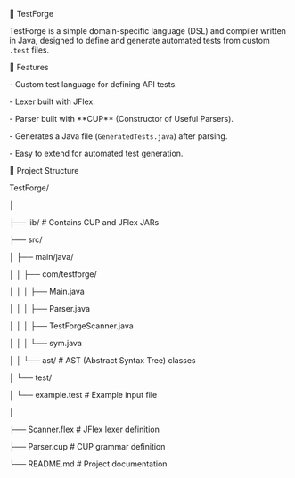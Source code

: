 🧪 TestForge



TestForge is a simple domain-specific language (DSL) and compiler written in Java, designed to define and generate automated tests from custom `.test` files.





🚀 Features



\- Custom test language for defining API tests.

\- Lexer built with JFlex.

\- Parser built with \*\*CUP\*\* (Constructor of Useful Parsers).

\- Generates a Java file (`GeneratedTests.java`) after parsing.

\- Easy to extend for automated test generation.





🧰 Project Structure



TestForge/

│

├── lib/ # Contains CUP and JFlex JARs

├── src/

│ ├── main/java/

│ │ ├── com/testforge/

│ │ │ ├── Main.java

│ │ │ ├── Parser.java

│ │ │ ├── TestForgeScanner.java

│ │ │ └── sym.java

│ │ └── ast/ # AST (Abstract Syntax Tree) classes

│ └── test/

│ └── example.test # Example input file

│

├── Scanner.flex # JFlex lexer definition

├── Parser.cup # CUP grammar definition

└── README.md # Project documentation









